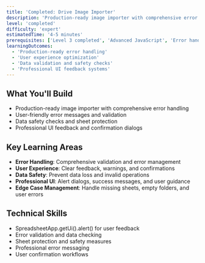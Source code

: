 ```yaml
---
title: 'Completed: Drive Image Importer'
description: 'Production-ready image importer with comprehensive error handling'
level: 'completed'
difficulty: 'expert'
estimatedTime: '4-5 minutes'
prerequisites: ['Level 3 completed', 'Advanced JavaScript', 'Error handling concepts', 'Google Account', 'Google Sheets']
learningOutcomes:
  - 'Production-ready error handling'
  - 'User experience optimization'
  - 'Data validation and safety checks'
  - 'Professional UI feedback systems'
---
```


## What You'll Build

- Production-ready image importer with comprehensive error handling
- User-friendly error messages and validation
- Data safety checks and sheet protection
- Professional UI feedback and confirmation dialogs

## Key Learning Areas

- **Error Handling**: Comprehensive validation and error management
- **User Experience**: Clear feedback, warnings, and confirmations
- **Data Safety**: Prevent data loss and invalid operations
- **Professional UI**: Alert dialogs, success messages, and user guidance
- **Edge Case Management**: Handle missing sheets, empty folders, and user errors

## Technical Skills

- SpreadsheetApp.getUi().alert() for user feedback
- Error validation and data checking
- Sheet protection and safety measures
- Professional error messaging
- User confirmation workflows